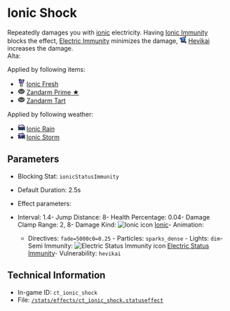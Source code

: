 # Ionic Shock

Repeatedly damages you with [ionic](https://ceterai.github.io/MyEnternia/Wiki/Tags/Ionic) electricity. Having [Ionic Immunity](https://ceterai.github.io/MyEnternia/Wiki/IonicImmunity) blocks the effect, [Electric Immunity](https://ceterai.github.io/MyEnternia/Wiki/ElectricImmunity) minimizes the damage, <img src="https://raw.githubusercontent.com/Ceterai/Enternia/main/stats/effects/ct_hevikai.png" alt="Hevikai icon" loading="lazy" width="auto" height="16px"/> [Hevikai](https://ceterai.github.io/MyEnternia/Wiki/Hevikai) increases the damage.  
Alta: 

Applied by following items:

- <img src="https://raw.githubusercontent.com/Ceterai/Enternia/main/items/generic/food/tier1/ct_ionic_fresh.png" alt="Ionic Fresh icon" loading="lazy" width="auto" height="16px"/> [Ionic Fresh](https://ceterai.github.io/MyEnternia/Wiki/IonicFresh)
- <img src="https://raw.githubusercontent.com/Ceterai/Enternia/main/items/generic/food/tier2/ct_zandarm_tart.png" alt="Zandarm Prime ★ icon" loading="lazy" width="auto" height="16px"/> [Zandarm Prime ★](https://ceterai.github.io/MyEnternia/Wiki/ZandarmPrime)
- <img src="https://raw.githubusercontent.com/Ceterai/Enternia/main/items/generic/food/tier2/ct_zandarm_tart.png" alt="Zandarm Tart icon" loading="lazy" width="auto" height="16px"/> [Zandarm Tart](https://ceterai.github.io/MyEnternia/Wiki/ZandarmTart)

Applied by following weather:

- <img src="https://raw.githubusercontent.com/Ceterai/Enternia/main/interface/cockpit/weather/ct_ionic_rain.png" alt="Ionic Rain icon" loading="lazy" width="auto" height="16px"/> [Ionic Rain](https://ceterai.github.io/MyEnternia/Wiki/IonicRain)
- <img src="https://raw.githubusercontent.com/Ceterai/Enternia/main/interface/cockpit/weather/ct_ionic_storm.png" alt="Ionic Storm icon" loading="lazy" width="auto" height="16px"/> [Ionic Storm](https://ceterai.github.io/MyEnternia/Wiki/IonicStorm)

## Parameters

- Blocking Stat: `ionicStatusImmunity`
- Default Duration: 2.5s
- Effect parameters: 

- Interval: 1.4- Jump Distance: 8- Health Percentage: 0.04- Damage Clamp Range: 2, 8- Damage Kind: <img src="/damage/ct_ionic.png" alt="Ionic icon" loading="lazy" width="16px" height="16px"/> [Ionic](Enternia#damage)- Animation: 

  - Directives: `fade=5000c0=0.25`  - Particles: `sparks_dense`  - Lights: `dim`- Semi Immunity: <img src="https://starbounder.org/mediawiki/images/4/42/Status_Electric_Resistance.png" alt="Electric Status Immunity icon" loading="lazy" width="16px" height="16px"/> [Electric Status Immunity](https://starbounder.org/Electric_Resistance)- Vulnerability: `hevikai`

## Technical Information

- In-game ID: `ct_ionic_shock`
- File: [`/stats/effects/ct_ionic_shock.statuseffect`](https://github.com/Ceterai/Enternia/blob/main/stats/effects/ct_ionic_shock.statuseffect)
